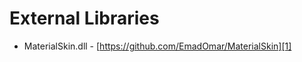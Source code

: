 # External Libraries

  * MaterialSkin.dll - [https://github.com/EmadOmar/MaterialSkin][1]




  [1]: https://github.com/EmadOmar/MaterialSkin
